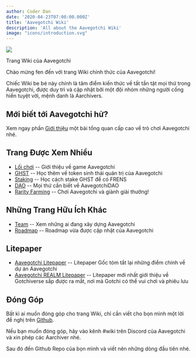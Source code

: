 ```yaml
---
author: Coder Dan
date: '2020-04-23T07:00:00.000Z'
title: 'Aavegotchi Wiki'
description: 'All about the Aavegotchi Wiki'
image: "icons/introduction.svg"
---
```


<div class="headerImageContainer">
<img class="headerImage" src="/icons/introduction.svg">
<p class="headerImageText">Trang Wiki của Aavegotchi</p>
</div>

Chào mừng fen đến với trang Wiki chính thức của Aavegotchi!

Chiếc Wiki be bé này chính là tâm điểm kiến thức về tất tần tật mọi thứ trong Aavegotchi, được duy trì và cập nhật bởi một đội nhóm những người cống hiến tuyệt vời, mệnh danh là Aarchivers.

## Mới biết tới Aavegotchi hử?

Xem ngay phần [Giới thiệu](https://wiki.aavegotchi.com/introduction) một bài tổng quan cấp cao về trò chơi Aavegotchi nhé.

## Trang Được Xem Nhiều
* [Lối chơi](/gameplay) -- Giới thiệu về game Aavegotchi
* [GHST](/ghst) -- Học thêm về token sinh thái quản trị của Aavegotchi
* [Staking](/staking) -- Học cách stake GHST để có FRENS
* [DAO](/dao) -- Mọi thứ cần biết về AavegotchiDAO
* [Rarity Farming](/rarity-farming) -- Chơi Aavegotchi và giành giải thưởng!

## Những Trang Hữu Ích Khác

* [Team](/team) -- Xem những ai đang xây dựng Aavegotchi
* [Roadmap](/roadmap) -- Roadmap vừa được cập nhật của Aavegotchi

## Litepaper

* [Aavegotchi Litepaper](https://docs.google.com/document/d/1aTijRP1Rd_Z8iu6IISWCct7TWRdzK3x-lfrucgM_7Cg/edit#heading=h.el8lgo9q7kkr) -- Litepaper Gốc tóm tắt lại những điểm chính về dự án Aavegotchi
* [Aavegotchi REALM Litepaper](https://docs.google.com/document/d/1hUHF29F3_tByWd8ezSphYEE0gPJYg3K5CN1K-X3_WK8/edit) -- Litepaper mới nhất giới thiệu về Gotchiverse sắp được ra mắt, nơi mà Gotchi có thể vui chơi và phiêu lưu

## Đóng Góp

Bất kì ai muốn đóng góp cho trang Wiki, chỉ cần viết cho bọn mình một lời đề nghị trên [Github](https://github.com/aavegotchi/aavegotchi-wiki).

Nếu bạn muốn đóng góp, hãy vào kênh #wiki trên Discord của Aavegotchi và xin phép các Aarchiver nhé.

Sau đó đến Github Repo của bọn mình và viết nên những dòng đầu tiên nhé. 
